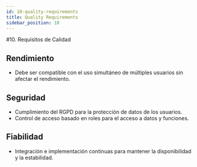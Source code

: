 ```yaml
---
id: 10-quality-requirements
title: Quality Requirements
sidebar_position: 10
---
```


#10. Requisitos de Calidad

## Rendimiento
- Debe ser compatible con el uso simultáneo de múltiples usuarios sin afectar el rendimiento.

## Seguridad
- Cumplimiento del RGPD para la protección de datos de los usuarios.
- Control de acceso basado en roles para el acceso a datos y funciones.

## Fiabilidad
- Integración e implementación continuas para mantener la disponibilidad y la estabilidad.